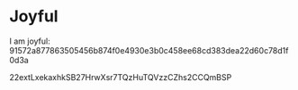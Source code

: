 # Joyful

I am joyful: 91572a877863505456b874f0e4930e3b0c458ee68cd383dea22d60c78d1f0d3a


22extLxekaxhkSB27HrwXsr7TQzHuTQVzzCZhs2CCQmBSP